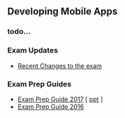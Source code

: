 

## Developing Mobile Apps

### todo...


### Exam Updates
- [Recent Changes to the exam](http://download.microsoft.com/download/B/9/0/B90D2531-48F3-4285-9D70-212FA2CB6192/486_OD_Changes.pdf)


### Exam Prep Guides
- [Exam Prep Guide 2017](https://channel9.msdn.com/Events/Ignite/Microsoft-Ignite-Orlando-2017/BRK3161) [ [ppt](https://sec.ch9.ms/sessions/ignite/2016/BRK3257.pptx) ]
- [Exam Prep Guide 2016](https://channel9.msdn.com/Events/Ignite/2016/BRK3257)
